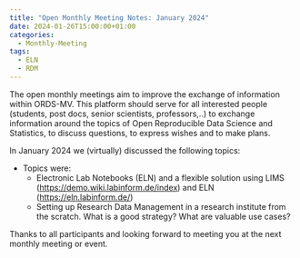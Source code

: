 ```yaml
---
title: "Open Monthly Meeting Notes: January 2024"
date: 2024-01-26T15:00:00+01:00
categories:
  - Monthly-Meeting
tags:
  - ELN
  - RDM
---
```


The open monthly meetings aim to improve the exchange of information within ORDS-MV. This platform should serve for all interested people (students, post docs, senior scientists, professors,..) to exchange information around the topics of Open Reproducible Data Science and Statistics, to discuss questions, to express wishes and to make plans.

In January 2024 we (virtually) discussed the following topics:

* Topics were:
  * Electronic Lab Notebooks (ELN) and a flexible solution using LIMS (https://demo.wiki.labinform.de/index) and ELN (https://eln.labinform.de/)
  * Setting up Research Data Management in a research institute from the scratch. What is a good strategy? What are valuable use cases?

Thanks to all participants and looking forward to meeting you at the next monthly meeting or event.
